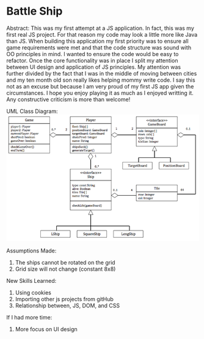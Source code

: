 # Battle Ship

Abstract:
This was my first attempt at a JS application. In fact, this was my first real JS project. For that reason my code may look a little more like Java than JS. When building this application my first priority was to ensure all game requirements were met and that the code structure was sound with OO principles in mind. I wanted to ensure the code would be easy to refactor. Once the core functionality was in place I split my attention between UI design and application of JS principles. My attention was further divided by the fact that I was in the middle of moving between cities and my ten month old son really likes helping mommy write code. I say this not as an excuse but because I am very proud of my first JS app given the circumstances. I hope you enjoy playing it as much as I enjoyed writting it. Any constructive criticism is more than welcome!

UML Class Diagram:
![alt text](https://github.com/kgaboriau/BattleShip/blob/master/classUML.png)

Assumptions Made: 
1. The ships cannot be rotated on the grid
2. Grid size will not change (constant 8x8)

New Skills Learned: 
1. Using cookies
2. Importing other js projects from gitHub
3. Relationship between, JS, DOM, and CSS

If I had more time: 
1. More focus on UI design

